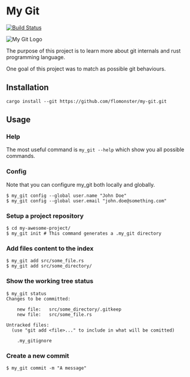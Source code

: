 # My Git
[![Build Status](https://travis-ci.org/flomonster/my-git.svg?branch=master)](https://travis-ci.org/flomonster/my-git)

![My Git Logo](https://github.com/flomonster/my-git/logo.png)

The purpose of this project is to learn more about git internals and rust
programming language.

One goal of this project was to match as possible git behaviours.

## Installation

```
cargo install --git https://github.com/flomonster/my-git.git
```

## Usage

### Help

The most useful command is `my_git --help` which show you all possible commands.

### Config

Note that you can configure my\_git both locally and globally.

```
$ my_git config --global user.name "John Doe"
$ my_git config --global user.email "john.doe@something.com"
```

### Setup a project repository

```
$ cd my-awesome-project/
$ my_git init # This command generates a .my_git directory
```

### Add files content to the index

```
$ my_git add src/some_file.rs
$ my_git add src/some_directory/
```

### Show the working tree status

```
$ my_git status
Changes to be committed:

	new file:   src/some_directory/.gitkeep
	new file:   src/some_file.rs

Untracked files:
  (use "git add <file>..." to include in what will be comitted)

	.my_gitignore
```

### Create a new commit

```
$ my_git commit -m "A message"
```
